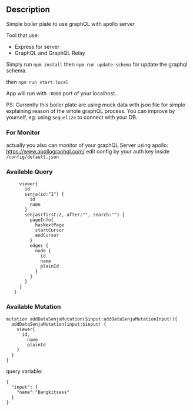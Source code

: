 ## **Description** ##
Simple boiler plate to use graphQL with apollo server

Tool that use:
 - Express for server
 - GraphQL and GraphQL Relay

Simply run
``npm install``
then ``npm run update-schema``
for update the graphql schema.


then ``npm run start:local``

App will run with `:8080` port of your localhost..


PS:
Currently this boiler plate are using mock data with json file for simple explaining reason of the whole graphQL process.
You can improve by yourself, eg: using `Sequelize` to connect with your DB.

### For Monitor ###
actually you also can monitor of your graphQL Server using apollo: https://www.apollographql.com/
edit config by your auth key inside `/config/default.json`


### Available Query ###
```{
     viewer{
       id
       senja(id:"1") {
         id
         name
       }
       senjas(first:2, after:"", search:"") {
         pageInfo{
           hasNextPage
           startCursor
           endCursor
         }
         edges {
           node {
             id
             name
             plainId
           }
         }
       }
     }
   }
```

### Available Mutation ###
```
mutation addDataSenjaMutation($input:addDataSenjaMutationInput!){
  addDataSenjaMutation(input:$input) {
    viewer{
      id,
    	name
    	plainId
    }
  }
}
```
query variable:
```
{
  "input": {
    "name":"Bangkitsess"
  }
}
```
